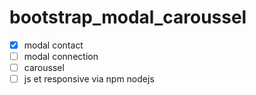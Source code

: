 # bootstrap_modal_caroussel
- [x] modal contact
- [ ] modal connection
- [ ] caroussel
- [ ] js et responsive via npm nodejs
